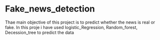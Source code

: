 # Fake_news_detection
Thae main objective of this project is to predict whether the news is real or fake. In this proje i have used logistic_Regression, Random_forest, Decession_tree to predict the data
